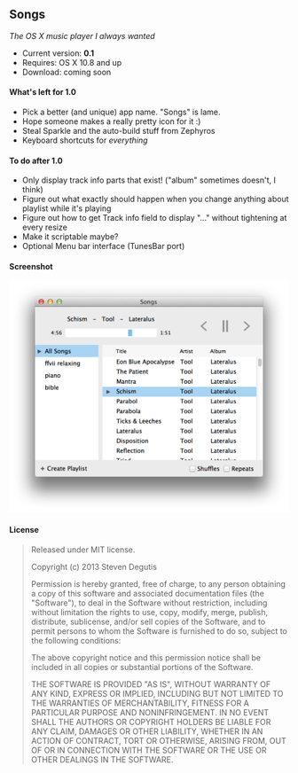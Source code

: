## Songs

*The OS X music player I always wanted*

* Current version: **0.1**
* Requires: OS X 10.8 and up
* Download: coming soon

#### What's left for 1.0

- Pick a better (and unique) app name. "Songs" is lame.
- Hope someone makes a really pretty icon for it :)
- Steal Sparkle and the auto-build stuff from Zephyros
- Keyboard shortcuts for *everything*

#### To do after 1.0

- Only display track info parts that exist! ("album" sometimes doesn't, I think)
- Figure out what exactly should happen when you change anything about playlist while it's playing
- Figure out how to get Track info field to display "..." without tightening at every resize
- Make it scriptable maybe?
- Optional Menu bar interface (TunesBar port)

#### Screenshot

![songsapp.png](songsapp.png)

#### License

> Released under MIT license.
>
> Copyright (c) 2013 Steven Degutis
>
> Permission is hereby granted, free of charge, to any person obtaining a copy
> of this software and associated documentation files (the "Software"), to deal
> in the Software without restriction, including without limitation the rights
> to use, copy, modify, merge, publish, distribute, sublicense, and/or sell
> copies of the Software, and to permit persons to whom the Software is
> furnished to do so, subject to the following conditions:
>
> The above copyright notice and this permission notice shall be included in
> all copies or substantial portions of the Software.
>
> THE SOFTWARE IS PROVIDED "AS IS", WITHOUT WARRANTY OF ANY KIND, EXPRESS OR
> IMPLIED, INCLUDING BUT NOT LIMITED TO THE WARRANTIES OF MERCHANTABILITY,
> FITNESS FOR A PARTICULAR PURPOSE AND NONINFRINGEMENT. IN NO EVENT SHALL THE
> AUTHORS OR COPYRIGHT HOLDERS BE LIABLE FOR ANY CLAIM, DAMAGES OR OTHER
> LIABILITY, WHETHER IN AN ACTION OF CONTRACT, TORT OR OTHERWISE, ARISING FROM,
> OUT OF OR IN CONNECTION WITH THE SOFTWARE OR THE USE OR OTHER DEALINGS IN
> THE SOFTWARE.
